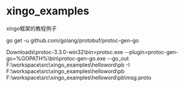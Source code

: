# xingo_examples
xingo框架的教程例子

go get -u github.com/golang/protobuf/protoc-gen-go

Downloads\protoc-3.3.0-win32\bin>protoc.exe --plugin=protoc-gen-go=%GOPATH%\bin\protoc-gen-go.exe --go_out  F:\workspace\src\xingo_examples\helloword\pb -I  F:\workspace\src\xingo_examples\helloword\pb F:\workspace\src\xingo_examples\helloword\pb\msg.proto